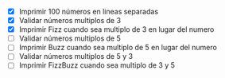 - [x] Imprimir 100 números en lineas separadas
- [x] Validar números multiplos de 3
- [x] Imprimir Fizz cuando sea multiplo de 3 en lugar del numero
- [ ] Validar números multiplos de 5
- [ ] Imprimir Buzz cuando sea multiplo de 5 en lugar del numero
- [ ] Validar números multiplos de 5 y 3
- [ ] Imprimir FizzBuzz cuando sea multiplo de 3 y 5